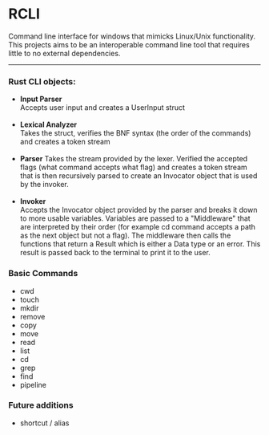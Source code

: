 # RCLI

<p>Command line interface for windows that mimicks Linux/Unix functionality.<br>
This projects aims to be an interoperable command line tool that requires little to no external dependencies.
</p>

---
### Rust CLI objects:
<ul>
    <li> <strong>Input Parser</strong> </li>
	Accepts user input and creates a UserInput struct
	<br></br>
	<li> <strong>Lexical Analyzer</strong></li>
	Takes the struct, verifies the BNF syntax (the order of the commands) and creates a token stream</li>
	<br></br>
    <li> <strong>Parser</strong>
	Takes the stream provided by the lexer. Verified the accepted flags (what command accepts what flag) and creates a token stream that is then recursively parsed to create an Invocator object that is used by the invoker.
	<br></br>
    <li> <strong>Invoker</strong></li>
	Accepts the Invocator object provided by the parser and breaks it down to more usable variables. Variables are passed to a "Middleware" that are interpreted by their order (for example cd command accepts a path as the next object but not a flag). The middleware then calls the functions that return a Result which is either a Data type or an error. This result is passed back to the terminal to print it to the user.
</ul>

### Basic Commands
<ul>
	<li> cwd </li>
	<li> touch </li>
	<li> mkdir </li>    
    <li> remove </li>
	<li> copy </li>
    <li> move </li>
    <li> read </li>
    <li> list </li>
    <li> cd </li>
	<li> grep </li>
	<li> find </li>
	<li> pipeline</li>
</ul>

### Future additions
<ul>
	<li> shortcut / alias</li>
</ul>